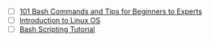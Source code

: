 - [ ] [101 Bash Commands and Tips for Beginners to Experts](https://dev.to/awwsmm/101-bash-commands-and-tips-for-beginners-to-experts-30je)
- [ ] [Introduction to Linux OS](https://www.guru99.com/introduction-linux.html)
- [ ] [Bash Scripting Tutorial](https://ryanstutorials.net/bash-scripting-tutorial/)